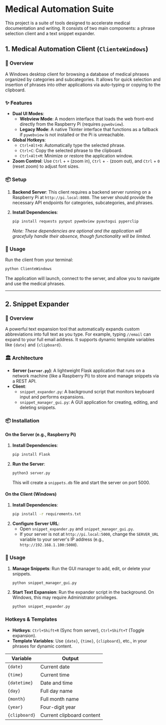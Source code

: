 # Medical Automation Suite

This project is a suite of tools designed to accelerate medical documentation and writing. It consists of two main components: a phrase selection client and a text snippet expander.

## 1. Medical Automation Client (`ClienteWindows`)

### 🎯 Overview

A Windows desktop client for browsing a database of medical phrases organized by categories and subcategories. It allows for quick selection and insertion of phrases into other applications via auto-typing or copying to the clipboard.

### ✨ Features

*   **Dual UI Modes**:
    *   **Webview Mode**: A modern interface that loads the web front-end directly from the Raspberry Pi (requires `pywebview`).
    *   **Legacy Mode**: A native Tkinter interface that functions as a fallback if `pywebview` is not installed or the Pi is unreachable.
*   **Global Hotkeys**:
    *   `Ctrl+Alt+D`: Automatically type the selected phrase.
    *   `Ctrl+C`: Copy the selected phrase to the clipboard.
    *   `Ctrl+Alt+M`: Minimize or restore the application window.
*   **Zoom Control**: Use `Ctrl` + `+` (zoom in), `Ctrl` + `-` (zoom out), and `Ctrl` + `0` (reset zoom) to adjust font sizes.

### 📦 Setup

1.  **Backend Server**: This client requires a backend server running on a Raspberry Pi at `http://pi.local:8080`. The server should provide the necessary API endpoints for categories, subcategories, and phrases.

2.  **Install Dependencies**:
    ```bash
    pip install requests pynput pywebview pyautogui pyperclip
    ```
    *Note: These dependencies are optional and the application will gracefully handle their absence, though functionality will be limited.*

### 🚀 Usage

Run the client from your terminal:
```bash
python ClienteWindows
```
The application will launch, connect to the server, and allow you to navigate and use the medical phrases.

---

## 2. Snippet Expander

### 🎯 Overview

A powerful text expansion tool that automatically expands custom abbreviations into full text as you type. For example, typing `//email` can expand to your full email address. It supports dynamic template variables like `{date}` and `{clipboard}`.

### 🏛️ Architecture

*   **Server (`server.py`)**: A lightweight Flask application that runs on a network machine (like a Raspberry Pi) to store and manage snippets via a REST API.
*   **Client**:
    *   `snippet_expander.py`: A background script that monitors keyboard input and performs expansions.
    *   `snippet_manager_gui.py`: A GUI application for creating, editing, and deleting snippets.

### 📦 Installation

#### On the Server (e.g., Raspberry Pi)

1.  **Install Dependencies**:
    ```bash
    pip install Flask
    ```
2.  **Run the Server**:
    ```bash
    python3 server.py
    ```
    This will create a `snippets.db` file and start the server on port 5000.

#### On the Client (Windows)

1.  **Install Dependencies**:
    ```bash
    pip install -r requirements.txt
    ```
2.  **Configure Server URL**:
    *   Open `snippet_expander.py` and `snippet_manager_gui.py`.
    *   If your server is not at `http://pi.local:5000`, change the `SERVER_URL` variable to your server's IP address (e.g., `http://192.168.1.100:5000`).

### 🚀 Usage

1.  **Manage Snippets**:
    Run the GUI manager to add, edit, or delete your snippets.
    ```bash
    python snippet_manager_gui.py
    ```

2.  **Start Text Expansion**:
    Run the expander script in the background. On Windows, this may require Administrator privileges.
    ```bash
    python snippet_expander.py
    ```

### Hotkeys & Templates

*   **Hotkeys**: `Ctrl+Shift+R` (Sync from server), `Ctrl+Shift+T` (Toggle expansion).
*   **Template Variables**: Use `{date}`, `{time}`, `{clipboard}`, etc., in your phrases for dynamic content.

| Variable      | Output                  |
| ------------- | ----------------------- |
| `{date}`      | Current date            |
| `{time}`      | Current time            |
| `{datetime}`  | Date and time           |
| `{day}`       | Full day name           |
| `{month}`     | Full month name         |
| `{year}`      | Four-digit year         |
| `{clipboard}` | Current clipboard content |



